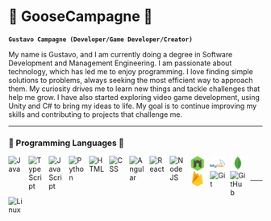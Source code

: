 # 🐻 GooseCampagne 🐻

**`Gustavo Campagne (Developer/Game Developer/Creator)`**

My name is Gustavo, and I am currently doing a degree in Software Development and Management Engineering. I am passionate about technology, which has led me to enjoy programming. I love finding simple solutions to problems, always seeking the most efficient way to approach them. My curiosity drives me to learn new things and tackle challenges that help me grow. I have also started exploring video game development, using Unity and C# to bring my ideas to life. My goal is to continue improving my skills and contributing to projects that challenge me.

---

### 🧰 Programming Languages 🧰

<img align="left" alt="Java" width="30px" style="padding-right:10px;" src="https://cdn.jsdelivr.net/gh/devicons/devicon/icons/java/java-original.svg"/>
<img align="left" alt="TypeScript" width="30px" style="padding-right:10px;" src="https://cdn.jsdelivr.net/gh/devicons/devicon/icons/typescript/typescript-plain.svg" />
<img align="left" alt="JavaScript" width="30px" style="padding-right:10px;" src="https://cdn.jsdelivr.net/gh/devicons/devicon/icons/javascript/javascript-plain.svg" />
<img align="left" alt="Python" width="30px" style="padding-right:10px;" src="https://cdn.jsdelivr.net/gh/devicons/devicon/icons/python/python-plain.svg" />
<img align="left" alt="HTML" width="30px" style="padding-right:10px;" src="https://cdn.jsdelivr.net/gh/devicons/devicon/icons/html5/html5-plain.svg" />
<img align="left" alt="CSS" width="30px" style="padding-right:10px;" src="https://cdn.jsdelivr.net/gh/devicons/devicon/icons/css3/css3-plain.svg" />
<img align="left" alt="Angular" width="30px" style="padding-right:10px;" src="https://cdn.jsdelivr.net/gh/devicons/devicon/icons/angularjs/angularjs-plain.svg" /> 
<img align="left" alt="React" width="30px" style="padding-right:10px;" src="https://cdn.jsdelivr.net/gh/devicons/devicon/icons/react/react-original.svg" /> 
<img align="left" alt="NodeJS" width="30px" style="padding-right:10px;" src="https://cdn.jsdelivr.net/gh/devicons/devicon/icons/nodejs/nodejs-original.svg" />
<img align="left" alt="Nodemon" width="30px" style="padding-right:10px;" src="https://github.com/devicons/devicon/blob/v2.16.0/icons/nodemon/nodemon-original.svg" />
<img align="left" alt="MySQL" width="30px" style="padding-right:10px;" src="https://github.com/devicons/devicon/blob/v2.16.0/icons/mysql/mysql-original-wordmark.svg" />
<img align="left" alt="Mongo" width="30px" style="padding-right:10px;" src="https://github.com/devicons/devicon/blob/v2.16.0/icons/mongodb/mongodb-original.svg" />
<img align="left" alt="Firebase" width="30px" style="padding-right:10px;" src="https://github.com/devicons/devicon/blob/v2.16.0/icons/firebase/firebase-original.svg" />
<img align="left" alt="Git" width="30px" style="padding-right:10px;" src="https://cdn.jsdelivr.net/gh/devicons/devicon/icons/git/git-original.svg" />
<img align="left" alt="GitHub" width="30px" style="padding-right:10px;" src="https://cdn.jsdelivr.net/gh/devicons/devicon/icons/github/github-original.svg" />
<img align="left" alt="Linux" width="30px" style="padding-right:10px;" src="https://cdn.jsdelivr.net/gh/devicons/devicon/icons/linux/linux-original.svg" />

<br/><br/>

---

